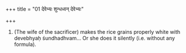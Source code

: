 +++
title = "01 देवेभ्यः शुन्धध्वन् देवेभ्यः"

+++
1. (The wife of the sacrificer) makes the rice grains properly white with devebhyaḥ śundhadhvam... Or she does it silently (i.e. without any formula).  
